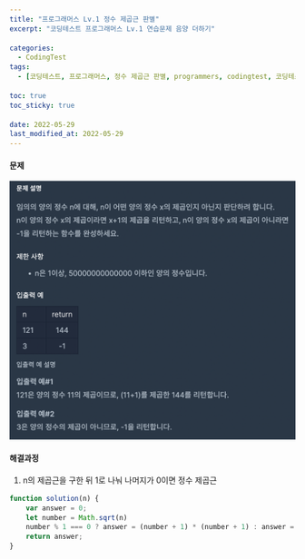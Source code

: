 ```yaml
---
title: "프로그래머스 Lv.1 정수 제곱근 판별"
excerpt: "코딩테스트 프로그래머스 Lv.1 연습문제 음양 더하기"

categories:
  - CodingTest
tags:
  - [코딩테스트, 프로그래머스, 정수 제곱근 판별, programmers, codingtest, 코딩테스트 연습, 프로그래머스 정수 제곱근 판별, 프로그래머스 정수 제곱근 판별 자바스크립트]

toc: true
toc_sticky: true
 
date: 2022-05-29
last_modified_at: 2022-05-29
---
```


#### 문제
![7](/assets/images/7.png)

#### 해결과정
1. n의 제곱근을 구한 뒤 1로 나눠 나머지가 0이면 정수 제곱근

```javascript
function solution(n) {
    var answer = 0;
    let number = Math.sqrt(n)
    number % 1 === 0 ? answer = (number + 1) * (number + 1) : answer = -1
    return answer;
}
```
